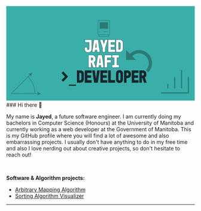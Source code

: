 <img src="https://github.com/JayedRafiProjects/JayedRafiProjects/blob/main/poster.png" alt="cover">
### Hi there 👋
<p>My name is <strong>Jayed</strong>, a future software engineer. I am currently doing my bachelors in Computer Science (Honours) at the University of Manitoba and currently working as a web developer at the Government of Manitoba. This is my GitHub profile where you will find a lot of awesome and also embarrassing projects. I usually don't have anything to do in my free time and also I love nerding out about creative projects, so don't hesitate to reach out!</p>
<br/>
<p><strong>Software & Algorithm projects:</strong>
<ul>
  <li><a href ="">Arbitrary Mapping Algorithm</a></li>
  <li><a href ="">Sorting Algorithm Visualizer</li>
</ul>
<hr>


<!--
**JayedRafiProjects/JayedRafiProjects** is a ✨ _special_ ✨ repository because its `README.md` (this file) appears on your GitHub profile.
<ul>
  <li>Happy Coding</li>
  <li>Software Product Sprint</li>
  <li>Google Maps</li>
</ul>
Here are some ideas to get you started:

- 🔭 I’m currently working on ...
- 🌱 I’m currently learning ...
- 👯 I’m looking to collaborate on ...
- 🤔 I’m looking for help with ...
- 💬 Ask me about ...
- 📫 How to reach me: ...
- 😄 Pronouns: ...
-->
